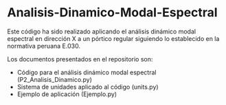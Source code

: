 # Analisis-Dinamico-Modal-Espectral
Este código ha sido realizado aplicando el análisis dinámico modal espectral en dirección X a un pórtico regular siguiendo lo establecido en la normativa peruana E.030.

Los documentos presentados en el repositorio son:

- Código para el análisis dinámico modal espectral (P2_Analisis_Dinamico.py)
- Sistema de unidades aplicado al código (units.py)
- Ejemplo de aplicación (Ejemplo.py)
